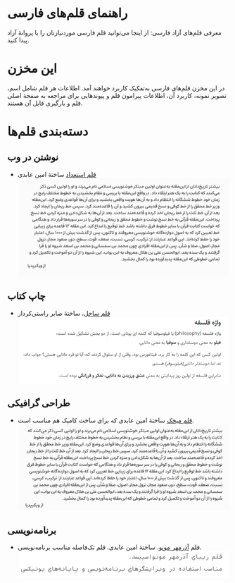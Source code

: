 # راهنمای قلم‌های فارسی
معرفی قلم‌های آزاد فارسی: از اینجا می‌توانید قلم فارسی موردنیازتان را با پروانهٔ آزاد پیدا کنید.

# این مخزن
در این مخزن قلم‌های فارسی به‌تفکیک کاربرد خواهند آمد. اطلاعات هر قلم شامل اسم، تصویر نمونه، کاربرد آن، اطلاعات پیرامون قلم و پیوندهایی برای مراجعه به صفحهٔ اصلی قلم و بارگیری فایل آن هستند.

# دسته‌بندی قلم‌ها

## نوشتن در وب
- [قلم استعداد](https://aminabedi68.github.io/Estedad/) ساختهٔ امین عابدی
![نماگرفت قلم استعداد](img/estedad.png)
## چاپ کتاب

- [قلم ساحل](https://rastikerdar.github.io/sahel-font/)، ساختهٔ صابر راستی‌کردار
  ![نماگرفت قلم ساحل](img/sahel.png)


## طراحی گرافیکی
 - [قلم میخک](https://aminabedi68.github.io/Mikhak/) ساختهٔ امین عابدی که برای ساخت کامیک هم مناسب است.
 ![نماگرفت قلم میخک](img/mikhak.jpg)

## برنامه‌نویسی

- قلم [آذرمهر مونو](https://github.com/aminabedi68/AzarMehrMonospaced). ساختهٔ امین عابدی. قلم تک‌فاصله مناسب برنامه‌نویسی.
  ![نماگرفت قلم آذرمهر مونو](img/azarmehrmonospaced_screenshot.png)

